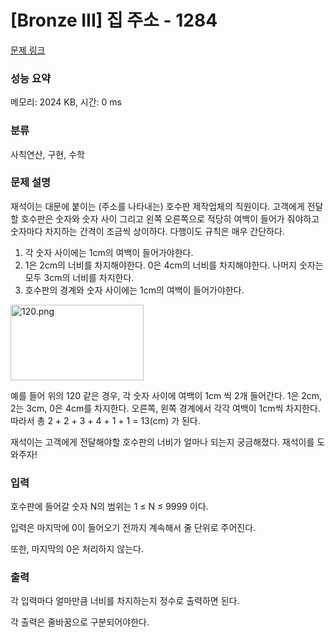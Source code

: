 # [Bronze III] 집 주소 - 1284 

[문제 링크](https://www.acmicpc.net/problem/1284) 

### 성능 요약

메모리: 2024 KB, 시간: 0 ms

### 분류

사칙연산, 구현, 수학

### 문제 설명

<p style="user-select: auto;">재석이는 대문에 붙이는 (주소를 나타내는) 호수판 제작업체의 직원이다. 고객에게 전달할 호수판은 숫자와 숫자 사이 그리고 왼쪽 오른쪽으로 적당히 여백이 들어가 줘야하고 숫자마다 차지하는 간격이 조금씩 상이하다. 다행이도 규칙은 매우 간단하다. </p>

<ol style="user-select: auto;">
	<li style="user-select: auto;"><span style="font-family: Arial, "Helvetica Neue", Helvetica, Tahoma, sans-serif; user-select: auto;">각 숫자 사이에는 1cm의 여백이 들어가야한다.</span></li>
	<li style="user-select: auto;"><span style="font-family: Arial, "Helvetica Neue", Helvetica, Tahoma, sans-serif; user-select: auto;">1은 2cm의 너비를 차지해야한다. 0은 4cm의 너비를 차지해야한다. 나머지 숫자는 모두 3cm의 너비를 차지한다.</span></li>
	<li style="user-select: auto;"><span style="font-family: Arial, "Helvetica Neue", Helvetica, Tahoma, sans-serif; user-select: auto;">호수판의 경계와 숫자 사이에는 1cm의 여백이 들어가야한다.</span></li>
</ol>

<p style="user-select: auto;"><img alt="120.png" src="https://upload.acmicpc.net/f203f2d5-ff6a-4afb-9cfe-226612dd4095/-/preview/" style="height: 121px; width: 213px; user-select: auto;"></p>

<p style="user-select: auto;"><span style="font-family: Arial, "Helvetica Neue", Helvetica, Tahoma, sans-serif; user-select: auto;">예를 들어 위의 120 같은 경우, </span> 각 숫자 사이에 여백이 1cm 씩 2개 들어간다. 1은 2cm, 2는 3cm, 0은 4cm를 차지한다. 오른쪽, 왼쪽 경계에서 각각 여백이 1cm씩 차지한다. 따라서 총 2 + 2 + 3 + 4 + 1 + 1 = 13(cm) 가 된다.</p>

<p style="user-select: auto;">재석이는 고객에게 전달해야할 호수판의 너비가 얼마나 되는지 궁금해졌다. 재석이를 도와주자!</p>

### 입력 

 <p style="user-select: auto;">호수판에 들어갈 숫자 N의 범위는 1 ≤ N ≤ 9999 이다.</p>

<p style="user-select: auto;">입력은 마지막에 0이 들어오기 전까지 계속해서 줄 단위로 주어진다.</p>

<p style="user-select: auto;">또한, 마지막의 0은 처리하지 않는다.</p>

### 출력 

 <p style="user-select: auto;">각 입력마다 얼마만큼 너비를 차지하는지 정수로 출력하면 된다.</p>

<p style="user-select: auto;">각 출력은 줄바꿈으로 구분되어야한다.</p>

